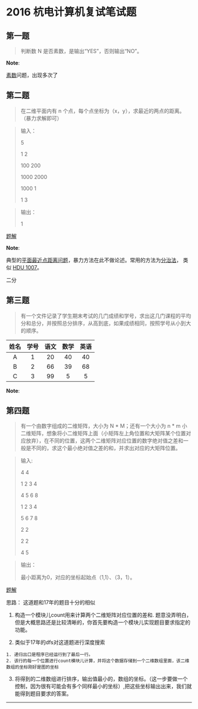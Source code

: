 # 2016 杭电计算机复试笔试题


## 第一题

>判断数 N 是否素数，是输出“YES”，否则输出“NO”。

**Note**:

[素数]()问题，出现多次了

## 第二题

>在二维平面内有 n 个点，每个点坐标为（x，y），求最近的两点的距离。（暴力求解即可） 

>输入： 
>
>5 
>
>1 2 
>
>100 200 
>
>1000 2000 
>
>1000 1 
>
>1 3 

>输出：
> 
>1 

[题解]()

**Note**:

典型的[平面最近点距离问题]()，暴力方法在此不做论述。常用的方法为[分治法]()， 类似 [HDU 1007]()。

二分


## 第三题

>有一个文件记录了学生期末考试的几门成绩和学号，求出这几门课程的平均分和总分，并按照总分排序，从高到底，如果成绩相同，按照学号从小到大的顺序。

| 姓名 | 学号 | 语文 | 数学 | 英语 |
| :--: | :--: | :--: | :--: | :--: |
|  A   |  1   |  20  |  40  |  40  |
|  B   |  2   |  66  |  39  |  68  |
|  C   |  3   |  99  |  5   |  5   |

**Note**:

## 第四题

>有一个由数字组成的二维矩阵，大小为 N * M；还有一个大小为 n * m 小二维矩阵，想象将小二维矩阵上面（小矩阵左上角位置和大矩阵某个位置对应放弃），在不同的位置，这两个二维矩阵对应位置的数字绝对值之差和一般是不同的，求这个最小绝对值之差的和，并求出对应的大矩阵位置。

>输入:
>
>4 4 
>
>1 2 3 4 
>
>4 5 6 8 
>
>1 2 3 4 
>
>5 6 7 8 
>
>2 2 
>
>2 2 
>
>4 5 

>输出：
>
>最小距离为0，对应的坐标起始点（1,1）、（3，1）。 

[题解]()



   思路： 
   这道题和17年的题目十分的相似 

   1. 构造一个模块儿count用来计算两个二维矩阵对应位置的差和. 
      题意没弄明白，但是大概思路还是比较清晰的，你首先要构造一个模块儿实现题目要求指定的功能。 

   2. 类似于17年的dfs对这道题进行深度搜索

   	1. 递归出口是程序已经运行到了最后一行。
   	2. 该行的每一个位置进行count模块儿计算，并将这个数据存储到一个二维数组里面，该二维数组的坐标刚好是图的坐标

   3. 将得到的二维数组进行排序，输出值最小的，数组的坐标。（这一步要做一个控制，因为很有可能会有多个同样最小的坐标）,把这些坐标输出出来，我们就能得到题目要求的答案。

---


      